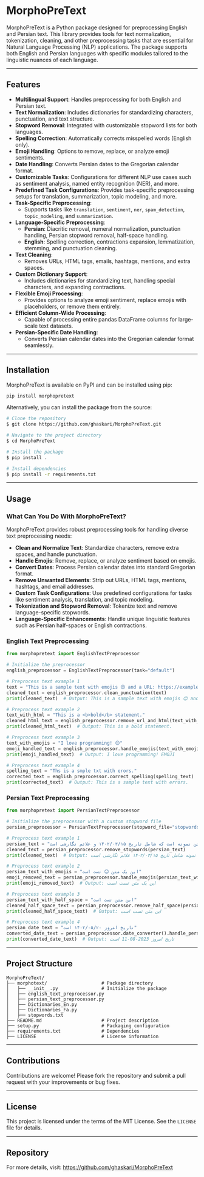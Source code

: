 # MorphoPreText

MorphoPreText is a Python package designed for preprocessing English and Persian text. This library provides tools for text normalization, tokenization, cleaning, and other preprocessing tasks that are essential for Natural Language Processing (NLP) applications. The package supports both English and Persian languages with specific modules tailored to the linguistic nuances of each language.

---

## Features

- **Multilingual Support**: Handles preprocessing for both English and Persian text.
- **Text Normalization**: Includes dictionaries for standardizing characters, punctuation, and text structure.
- **Stopword Removal**: Integrated with customizable stopword lists for both languages.
- **Spelling Correction**: Automatically corrects misspelled words (English only).
- **Emoji Handling**: Options to remove, replace, or analyze emoji sentiments.
- **Date Handling**: Converts Persian dates to the Gregorian calendar format.
- **Customizable Tasks**: Configurations for different NLP use cases such as sentiment analysis, named entity recognition (NER), and more.
- **Predefined Task Configurations**: Provides task-specific preprocessing setups for translation, summarization, topic modeling, and more.
- **Task-Specific Preprocessing**:
  - Supports tasks like `translation`, `sentiment`, `ner`, `spam_detection`, `topic_modeling`, and `summarization`.
- **Language-Specific Preprocessing**:
  - **Persian**: Diacritic removal, numeral normalization, punctuation handling, Persian stopword removal, half-space handling.
  - **English**: Spelling correction, contractions expansion, lemmatization, stemming, and punctuation cleaning.
- **Text Cleaning**:
  - Removes URLs, HTML tags, emails, hashtags, mentions, and extra spaces.
- **Custom Dictionary Support**:
  - Includes dictionaries for standardizing text, handling special characters, and expanding contractions.
- **Flexible Emoji Processing**:
  - Provides options to analyze emoji sentiment, replace emojis with placeholders, or remove them entirely.
- **Efficient Column-Wide Processing**:
  - Capable of processing entire pandas DataFrame columns for large-scale text datasets.
- **Persian-Specific Date Handling**:
  - Converts Persian calendar dates into the Gregorian calendar format seamlessly.

---

## Installation

MorphoPreText is available on PyPI and can be installed using pip:

```bash
pip install morphopretext
```

Alternatively, you can install the package from the source:

```bash
# Clone the repository
$ git clone https://github.com/ghaskari/MorphoPreText.git

# Navigate to the project directory
$ cd MorphoPreText

# Install the package
$ pip install .

# Install dependencies
$ pip install -r requirements.txt
```

---

## Usage

### What Can You Do With MorphoPreText?

MorphoPreText provides robust preprocessing tools for handling diverse text preprocessing needs:

- **Clean and Normalize Text**: Standardize characters, remove extra spaces, and handle punctuation.
- **Handle Emojis**: Remove, replace, or analyze sentiment based on emojis.
- **Convert Dates**: Process Persian calendar dates into standard Gregorian format.
- **Remove Unwanted Elements**: Strip out URLs, HTML tags, mentions, hashtags, and email addresses.
- **Custom Task Configurations**: Use predefined configurations for tasks like sentiment analysis, translation, and topic modeling.
- **Tokenization and Stopword Removal**: Tokenize text and remove language-specific stopwords.
- **Language-Specific Enhancements**: Handle unique linguistic features such as Persian half-spaces or English contractions.

### English Text Preprocessing

```python
from morphopretext import EnglishTextPreprocessor

# Initialize the preprocessor
english_preprocessor = EnglishTextPreprocessor(task="default")

# Preprocess text example 1
text = "This is a sample text with emojis 😊 and a URL: https://example.com"
cleaned_text = english_preprocessor.clean_punctuation(text)
print(cleaned_text)  # Output: This is a sample text with emojis 😊 and a URL https example com

# Preprocess text example 2
text_with_html = "This is a <b>bold</b> statement."
cleaned_html_text = english_preprocessor.remove_url_and_html(text_with_html)
print(cleaned_html_text)  # Output: This is a bold statement.

# Preprocess text example 3
text_with_emojis = "I love programming! 😊"
emoji_handled_text = english_preprocessor.handle_emojis(text_with_emojis, strategy="replace")
print(emoji_handled_text)  # Output: I love programming! EMOJI

# Preprocess text example 4
spelling_text = "Ths is a smple txt with erors."
corrected_text = english_preprocessor.correct_spelling(spelling_text)
print(corrected_text)  # Output: This is a sample text with errors.
```

### Persian Text Preprocessing

```python
from morphopretext import PersianTextPreprocessor

# Initialize the preprocessor with a custom stopword file
persian_preprocessor = PersianTextPreprocessor(stopword_file="stopwords.txt", task="default")

# Preprocess text example 1
persian_text = "این یک متن نمونه است که شامل تاریخ ۱۴۰۲/۰۳/۱۵ و علائم نگارشی است."
cleaned_text = persian_preprocessor.remove_stopwords(persian_text)
print(cleaned_text)  # Output: این متن نمونه شامل تاریخ ۱۴۰۲/۰۳/۱۵ علائم نگارشی است.

# Preprocess text example 2
persian_text_with_emojis = "این یک متن 😊 تست است"
emoji_removed_text = persian_preprocessor.handle_emojis(persian_text_with_emojis, "remove")
print(emoji_removed_text)  # Output: این یک متن تست است

# Preprocess text example 3
persian_text_with_half_space = "این‌ متن‌ تست‌ است"
cleaned_half_space_text = persian_preprocessor.remove_half_space(persian_text_with_half_space)
print(cleaned_half_space_text)  # Output: این متن تست است

# Preprocess text example 4
persian_date_text = "تاریخ امروز ۱۴۰۲/۰۵/۲۰ است"
converted_date_text = persian_preprocessor.date_converter().handle_persian_dates(persian_date_text, convert_to_standard=True)
print(converted_date_text)  # Output: تاریخ امروز 2023-08-11 است
```

---

## Project Structure

```
MorphoPreText/
├── morphotext/                    # Package directory
│   ├── __init__.py                # Initialize the package
│   ├── english_text_preprocessor.py
│   ├── persian_text_preprocessor.py
│   ├── Dictionaries_En.py
│   ├── Dictionaries_Fa.py
│   ├── stopwords.txt
├── README.md                      # Project description
├── setup.py                       # Packaging configuration
├── requirements.txt               # Dependencies
├── LICENSE                        # License information
```

---

## Contributions

Contributions are welcome! Please fork the repository and submit a pull request with your improvements or bug fixes.

---

## License

This project is licensed under the terms of the MIT License. See the `LICENSE` file for details.

---

## Repository

For more details, visit: https://github.com/ghaskari/MorphoPreText

